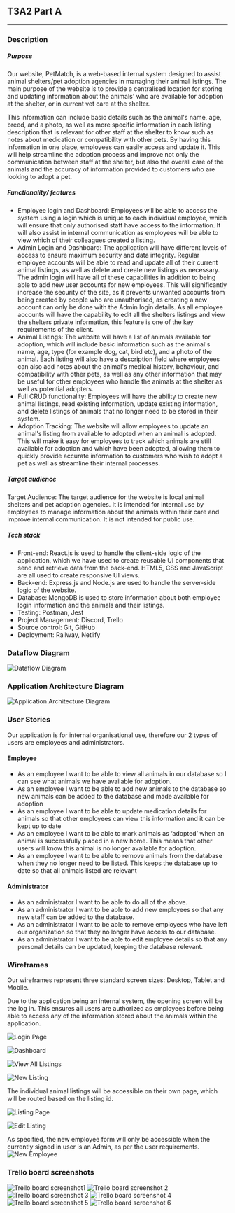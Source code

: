 ## T3A2 Part A

-------
### Description
##### Purpose
Our website, PetMatch, is a web-based internal system designed to assist animal shelters/pet adoption agencies in managing their animal listings. The main purpose of the website is to provide a centralised location for storing and updating information about the animals' who are available for adoption at the shelter, or in current vet care at the shelter. 

This information can include basic details such as the animal's name, age, breed, and a photo, as well as more specific information in each listing description that is relevant for other staff at the shelter to know such as notes about medication or compatibility with other pets. By having this information in one place, employees can easily access and update it. This will help streamline the adoption process and improve not only the communication between staff at the shelter, but also the overall care of the animals and the accuracy of information provided to customers who are looking to adopt a pet.

##### Functionality/ features
- Employee login and Dashboard: Employees will be able to access the system using a login which is unique to each individual employee, which will ensure that only authorised staff have access to the information. It will also assist in internal communication as employees will be able to view which of their colleagues created a listing.
- Admin Login and Dashboard: The application will have different levels of access to ensure maximum security and data integrity. Regular employee accounts will be able to read and update all of their current animal listings, as well as delete and create new listings as necessary. The admin login will have all of these capabilities in addition to being able to add new user accounts for new employees. This will significantly increase the security of the site, as it prevents unwanted accounts from being created by people who are unauthorised, as creating a new account can only be done with the Admin login details. As all employee accounts will have the capability to edit all the shelters listings and view the shelters private information, this feature is one of the key requirements of the client.
- Animal Listings: The website will have a list of animals available for adoption, which will include basic information such as the animal's name, age, type (for example dog, cat, bird etc), and a photo of the animal. Each listing will also have a description field where employees can also add notes about the animal's medical history, behaviour, and compatibility with other pets, as well as any other information that may be useful for other employees who handle the animals at the shelter as well as potential adopters.
- Full CRUD functionality: Employees will have the ability to create new animal listings, read existing information, update existing information, and delete listings of animals that no longer need to be stored in their system.
- Adoption Tracking: The website will allow employees to update an animal's listing from available to adopted when an animal is adopted. This will make it easy for employees to track which animals are still available for adoption and which have been adopted, allowing them to quickly provide accurate information to customers who wish to adopt a pet as well as streamline their internal processes.

##### Target audience
Target Audience: The target audience for the website is local animal shelters and pet adoption agencies. It is intended for internal use by employees to manage information about the animals within their care and improve internal communication. It is not intended for public use.

##### Tech stack
- Front-end: React.js is used to handle the client-side logic of the application, which we have used to create reusable UI components that send and retrieve data from the back-end. HTML5, CSS and JavaScript are all used to create responsive UI views.
- Back-end: Express.js and Node.js are used to handle the server-side logic of the website.
- Database: MongoDB is used to store information about both employee login information and the animals and their listings.
- Testing: Postman, Jest
- Project Management: Discord, Trello
- Source control: Git, GitHub
- Deployment: Railway, Netlify

### Dataflow Diagram
![Dataflow Diagram](/docs/DataflowDiagram.png)

### Application Architecture Diagram
![Application Architecture Diagram](/docs/Application%20Architecture%20Diagram.png)

### User Stories
Our application is for internal organisational use, therefore our 2 types of users are employees and administrators.

#### Employee
* As an employee I want to be able to view all animals in our database so I can see what animals we have available for adoption.
* As an employee I want to be able to add new animals to the database so new animals can be added to the database and made available for adoption
* As an employee I want to be able to update medication details for animals so that other employees can view this information and it can be kept up to date
* As an employee I want to be able to mark animals as ‘adopted’ when an animal is successfully placed in a new home. This means that other users will know this animal is no longer available for adoption.
* As an employee I want to be able to remove animals from the database when they no longer need to be listed. This keeps the database up to date so that all animals listed are relevant

#### Administrator
* As an administrator I want to be able to do all of the above.
* As an administrator I want to be able to add new employees so that any new staff can be added to the database.
* As an administrator I want to be able to remove employees who have left our organization so that they no longer have access to our database.
* As an administrator I want to be able to edit employee details so that any personal details can be updated, keeping the database relevant.

### Wireframes
Our wireframes represent three standard screen sizes: Desktop, Tablet and Mobile.

Due to the application being an internal system, the opening screen will be the log in. This ensures all users are authorized as employees before being able to access any of the information stored about the animals within the application.

![Login Page](docs/Login%20Page.png)

![Dashboard](docs/Dashboard.png)

![View All Listings](docs/View%20All%20Listings.png)

![New Listing](docs/New%20Listing.png)

The individual animal listings will be accessible on their own page, which will be routed based on the listing id.

![Listing Page](docs/Listing%20Page.png)

![Edit Listing](docs/Edit%20Listing.png)

As specified, the new employee form will only be accessible when the currently signed in user is an Admin, as per the user requirements.
![New Employee](docs/New%20Employee.png)


### Trello board screenshots
![Trello board screenshot1](docs/Trelloboard-pic1.png)
![Trello board screenshot 2](docs/Trello2.png)
![Trello board screenshot 3](docs/Trello3.png)
![Trello board screenshot 4](docs/Trello4.png)
![Trello board screenshot 5](docs/Trello5.png)
![Trello board screenshot 6](docs/Trello6.png)
